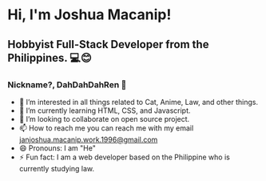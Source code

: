 # Hi, I'm Joshua Macanip!
## Hobbyist Full-Stack Developer from the Philippines. 💻😊
### Nickname?, DahDahDahRen 👋

- 👀 I’m interested in all things related to Cat, Anime, Law, and other things.
- 🌱 I’m currently learning HTML, CSS, and Javascript.
- 💞️ I’m looking to collaborate on open source project.
- 📫 How to reach me you can reach me with my email janjoshua.macanip.work.1996@gmail.com
- 😄 Pronouns: I am "He"
- ⚡ Fun fact: I am a web developer based on the Philippine who is currently studying law.

<!---
DahDahDahRen/DahDahDahRen is a ✨ special ✨ repository because its `README.md` (this file) appears on your GitHub profile.
You can click the Preview link to take a look at your changes.
--->
